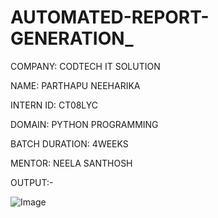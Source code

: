 # AUTOMATED-REPORT-GENERATION_

COMPANY: CODTECH IT SOLUTION

NAME: PARTHAPU NEEHARIKA

INTERN ID: CT08LYC

DOMAIN: PYTHON PROGRAMMING

BATCH DURATION: 4WEEKS

MENTOR: NEELA SANTHOSH

OUTPUT:-

![Image](https://github.com/user-attachments/assets/96467ac2-e979-4488-9b64-0e96d1e28abd)
